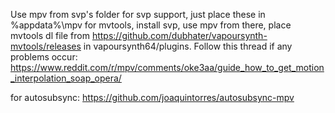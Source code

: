 Use mpv from svp's folder for svp support, just place these in %appdata%\mpv
for mvtools, install svp, use mpv from there, place mvtools dl file from https://github.com/dubhater/vapoursynth-mvtools/releases in vapoursynth64/plugins. 
Follow this thread if any problems occur: https://www.reddit.com/r/mpv/comments/oke3aa/guide_how_to_get_motion_interpolation_soap_opera/

for autosubsync: https://github.com/joaquintorres/autosubsync-mpv